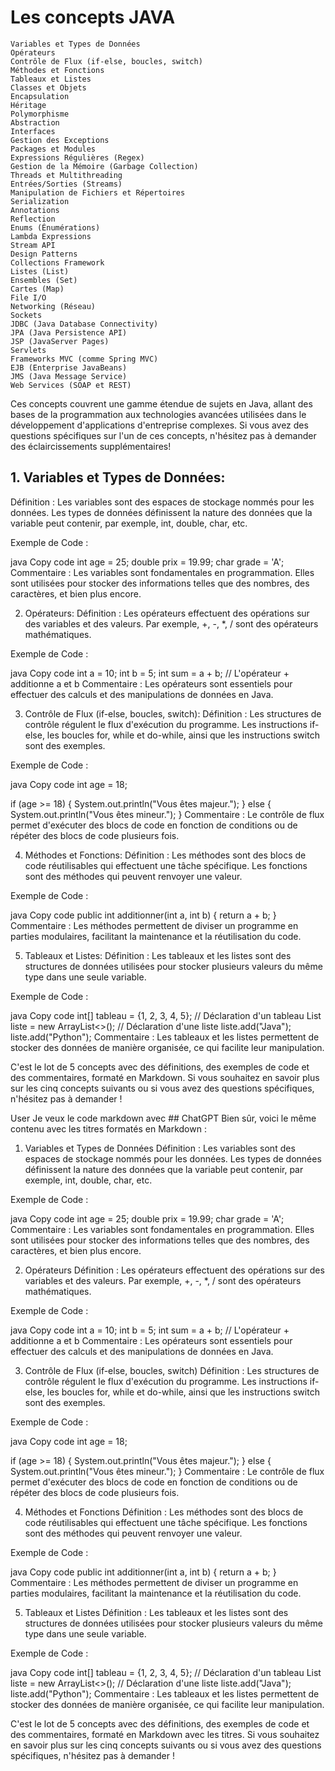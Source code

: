 # Les concepts JAVA

```
Variables et Types de Données
Opérateurs
Contrôle de Flux (if-else, boucles, switch)
Méthodes et Fonctions
Tableaux et Listes
Classes et Objets
Encapsulation
Héritage
Polymorphisme
Abstraction
Interfaces
Gestion des Exceptions
Packages et Modules
Expressions Régulières (Regex)
Gestion de la Mémoire (Garbage Collection)
Threads et Multithreading
Entrées/Sorties (Streams)
Manipulation de Fichiers et Répertoires
Serialization
Annotations
Reflection
Enums (Énumérations)
Lambda Expressions
Stream API
Design Patterns
Collections Framework
Listes (List)
Ensembles (Set)
Cartes (Map)
File I/O
Networking (Réseau)
Sockets
JDBC (Java Database Connectivity)
JPA (Java Persistence API)
JSP (JavaServer Pages)
Servlets
Frameworks MVC (comme Spring MVC)
EJB (Enterprise JavaBeans)
JMS (Java Message Service)
Web Services (SOAP et REST)
```
Ces concepts couvrent une gamme étendue de sujets en Java, allant des bases de la programmation aux technologies avancées utilisées dans le développement d'applications d'entreprise complexes. Si vous avez des questions spécifiques sur l'un de ces concepts, n'hésitez pas à demander des éclaircissements supplémentaires!


##  1. Variables et Types de Données:

Définition : Les variables sont des espaces de stockage nommés pour les données. Les types de données définissent la nature des données que la variable peut contenir, par exemple, int, double, char, etc.

Exemple de Code :

java
Copy code
int age = 25;
double prix = 19.99;
char grade = 'A';
Commentaire : Les variables sont fondamentales en programmation. Elles sont utilisées pour stocker des informations telles que des nombres, des caractères, et bien plus encore.

2. Opérateurs:
Définition : Les opérateurs effectuent des opérations sur des variables et des valeurs. Par exemple, +, -, *, / sont des opérateurs mathématiques.

Exemple de Code :

java
Copy code
int a = 10;
int b = 5;
int sum = a + b; // L'opérateur + additionne a et b
Commentaire : Les opérateurs sont essentiels pour effectuer des calculs et des manipulations de données en Java.

3. Contrôle de Flux (if-else, boucles, switch):
Définition : Les structures de contrôle régulent le flux d'exécution du programme. Les instructions if-else, les boucles for, while et do-while, ainsi que les instructions switch sont des exemples.

Exemple de Code :

java
Copy code
int age = 18;

if (age >= 18) {
    System.out.println("Vous êtes majeur.");
} else {
    System.out.println("Vous êtes mineur.");
}
Commentaire : Le contrôle de flux permet d'exécuter des blocs de code en fonction de conditions ou de répéter des blocs de code plusieurs fois.

4. Méthodes et Fonctions:
Définition : Les méthodes sont des blocs de code réutilisables qui effectuent une tâche spécifique. Les fonctions sont des méthodes qui peuvent renvoyer une valeur.

Exemple de Code :

java
Copy code
public int additionner(int a, int b) {
    return a + b;
}
Commentaire : Les méthodes permettent de diviser un programme en parties modulaires, facilitant la maintenance et la réutilisation du code.

5. Tableaux et Listes:
Définition : Les tableaux et les listes sont des structures de données utilisées pour stocker plusieurs valeurs du même type dans une seule variable.

Exemple de Code :

java
Copy code
int[] tableau = {1, 2, 3, 4, 5}; // Déclaration d'un tableau
List<String> liste = new ArrayList<>(); // Déclaration d'une liste
liste.add("Java");
liste.add("Python");
Commentaire : Les tableaux et les listes permettent de stocker des données de manière organisée, ce qui facilite leur manipulation.

C'est le lot de 5 concepts avec des définitions, des exemples de code et des commentaires, formaté en Markdown. Si vous souhaitez en savoir plus sur les cinq concepts suivants ou si vous avez des questions spécifiques, n'hésitez pas à demander !




User
Je veux le code markdown avec ##
ChatGPT
Bien sûr, voici le même contenu avec les titres formatés en Markdown :

1. Variables et Types de Données
Définition : Les variables sont des espaces de stockage nommés pour les données. Les types de données définissent la nature des données que la variable peut contenir, par exemple, int, double, char, etc.

Exemple de Code :

java
Copy code
int age = 25;
double prix = 19.99;
char grade = 'A';
Commentaire : Les variables sont fondamentales en programmation. Elles sont utilisées pour stocker des informations telles que des nombres, des caractères, et bien plus encore.

2. Opérateurs
Définition : Les opérateurs effectuent des opérations sur des variables et des valeurs. Par exemple, +, -, *, / sont des opérateurs mathématiques.

Exemple de Code :

java
Copy code
int a = 10;
int b = 5;
int sum = a + b; // L'opérateur + additionne a et b
Commentaire : Les opérateurs sont essentiels pour effectuer des calculs et des manipulations de données en Java.

3. Contrôle de Flux (if-else, boucles, switch)
Définition : Les structures de contrôle régulent le flux d'exécution du programme. Les instructions if-else, les boucles for, while et do-while, ainsi que les instructions switch sont des exemples.

Exemple de Code :

java
Copy code
int age = 18;

if (age >= 18) {
    System.out.println("Vous êtes majeur.");
} else {
    System.out.println("Vous êtes mineur.");
}
Commentaire : Le contrôle de flux permet d'exécuter des blocs de code en fonction de conditions ou de répéter des blocs de code plusieurs fois.

4. Méthodes et Fonctions
Définition : Les méthodes sont des blocs de code réutilisables qui effectuent une tâche spécifique. Les fonctions sont des méthodes qui peuvent renvoyer une valeur.

Exemple de Code :

java
Copy code
public int additionner(int a, int b) {
    return a + b;
}
Commentaire : Les méthodes permettent de diviser un programme en parties modulaires, facilitant la maintenance et la réutilisation du code.

5. Tableaux et Listes
Définition : Les tableaux et les listes sont des structures de données utilisées pour stocker plusieurs valeurs du même type dans une seule variable.

Exemple de Code :

java
Copy code
int[] tableau = {1, 2, 3, 4, 5}; // Déclaration d'un tableau
List<String> liste = new ArrayList<>(); // Déclaration d'une liste
liste.add("Java");
liste.add("Python");
Commentaire : Les tableaux et les listes permettent de stocker des données de manière organisée, ce qui facilite leur manipulation.

C'est le lot de 5 concepts avec des définitions, des exemples de code et des commentaires, formaté en Markdown avec les titres. Si vous souhaitez en savoir plus sur les cinq concepts suivants ou si vous avez des questions spécifiques, n'hésitez pas à demander !
